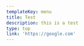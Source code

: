```yaml
---
templateKey: menu
title: Test
description: this is a test
type: top
link: 'https://google.com'
---
```



